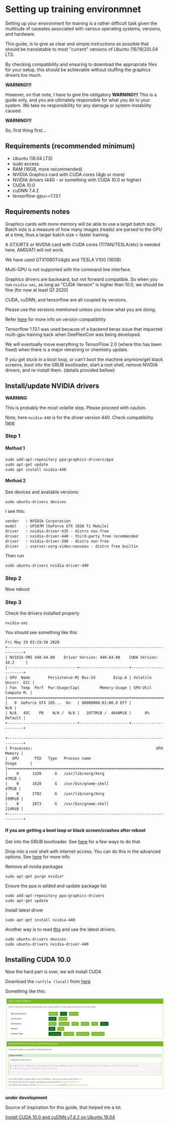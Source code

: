 # Setting up training environmnet


Setting up your environment for training is a rather difficult task given the multitude of caveates associated with various operating systems, versions, and hardware.

This guide, is to give as clear and simple instructions as possible that should be translatable to most "current" versions of Ubuntu (16/18/20).04 LTS.

By checking compatibility and ensuring to download the appropriate files for your setup, this should be achievable without stuffing the graphics drivers too much.

**WARNING!!!**

However, on that note, I have to give the obligatory **WARNING!!!**
This is a guide only, and you are ultimately responsible for what you do to your system.
We take no responsibility for any damage or system instability caused.

**WARNING!!!**

So, first thing first...

## Requirements (recommended minimum)

- Ubuntu (18.04 LTS)
- sudo access
- RAM (16GB, more recommended)
- NVIDIA Graphics card with CUDA cores (4gb or more)
- NVIDIA drivers (440 - or something with CUDA 10.0 or higher)
- CUDA 10.0
- cuDNN 7.4.2
- tensorflow-gpu==1.13.1


## Requirements notes

Graphics cards with more memory will be able to use a larget batch size. Batch size is a measure of how many images (reads) are parsed to the GPU at a time, thus a larger batch size = faster training.

A GTX/RTX or NVIDIA card with CUDA cores (TITAN/TESLA/etc) is needed here. AMD/ATI will not work.

We have used GTX1080Ti(4gb) and TESLA V100 (16GB).

Multi-GPU is not supported with the command line interface.

Graphics drivers are backward, but not forward compatible. So when you run `nvidia-smi`, as long as "CUDA Version" is higher than 10.0, we should be fine (for now at least Q1 2020)

CUDA, cuDNN, and tensorflow are all coupled by versions.

Please use the versions mentioned unless you know what you are doing.

Refer [here](https://www.tensorflow.org/install/source#linux) for more info on version compatibility

Tensorflow 1.13.1 was used because of a backend keras issue that impacted multi-gpu training back when DeePlexiCon was being developed.

We will eventually move everything to TensorFlow 2.0 (where this has been fixed) when there is a major retraining or chemistry update.

If you get stuck in a boot loop, or can't boot the machine anymore/get black screens, boot into the GRUB bootloader, start a root shell, remove NVIDIA drivers, and re-install them. (details provided bellow)


## Install/update NVIDIA drivers

**WARNING**

This is probably the most volatile step. Please proceed with caution.

Note, here `nvidia-440` is for the driver version 440. Check compatibility [here](https://www.nvidia.com/en-us/drivers/unix/)


### Step 1

#### Method 1

    sudo add-apt-repository ppa:graphics-drivers/ppa
    sudo apt-get update
    sudo apt install nvidia-440


#### Method 2

See devices and available versions:

    sudo ubuntu-drivers devices

I see this:

    vendor   : NVIDIA Corporation
    model    : GP107M [GeForce GTX 1050 Ti Mobile]
    driver   : nvidia-driver-435 - distro non-free
    driver   : nvidia-driver-440 - third-party free recommended
    driver   : nvidia-driver-390 - distro non-free
    driver   : xserver-xorg-video-nouveau - distro free builtin

Then run

    sudo ubuntu-drivers nvidia-driver-440

### Step 2

Now reboot


### Step 3

Check the drivers installed properly

    nvidia-smi

You should see something like this

    Fri May 29 03:29:58 2020       
    +-----------------------------------------------------------------------------+
    | NVIDIA-SMI 440.64.00    Driver Version: 440.64.00    CUDA Version: 10.2     |
    |-------------------------------+----------------------+----------------------+
    | GPU  Name        Persistence-M| Bus-Id        Disp.A | Volatile Uncorr. ECC |
    | Fan  Temp  Perf  Pwr:Usage/Cap|         Memory-Usage | GPU-Util  Compute M. |
    |===============================+======================+======================|
    |   0  GeForce GTX 105...  On   | 00000000:01:00.0 Off |                  N/A |
    | N/A   45C    P8    N/A /  N/A |   1077MiB /  4040MiB |      0%      Default |
    +-------------------------------+----------------------+----------------------+

    +-----------------------------------------------------------------------------+
    | Processes:                                                       GPU Memory |
    |  GPU       PID   Type   Process name                             Usage      |
    |=============================================================================|
    |    0      1320      G   /usr/lib/xorg/Xorg                            47MiB |
    |    0      1628      G   /usr/bin/gnome-shell                          47MiB |
    |    0      2702      G   /usr/lib/xorg/Xorg                           299MiB |
    |    0      2873      G   /usr/bin/gnome-shell                         214MiB |
    +-----------------------------------------------------------------------------+


#### If you are getting a boot loop or black screen/crashes after reboot

Get into the GRUB bootloader. See [here](https://askubuntu.com/questions/16042/how-to-get-to-the-grub-menu-at-boot-time) for a few ways to do that.

Drop into a root shell with internet access. You can do this in the advanced options. See [here](https://askubuntu.com/questions/92556/how-do-i-boot-into-a-root-shell) for more info

Remove all nvidia packages

    sudo apt-get purge nvidia*

Ensure the ppa is added and update package list

    sudo add-apt-repository ppa:graphics-drivers
    sudo apt-get update

Install latest driver

    sudo apt-get install nvidia-440

Another way is to read [this](https://www.linuxbabe.com/ubuntu/install-nvidia-driver-ubuntu-18-04) and use the latest drivers.

    sudo ubuntu-drivers devices
    sudo ubuntu-drivers nvidia-driver-440


## Installing CUDA 10.0

Now the hard part is over, we will install CUDA

Download the `runfile (local)` from [here](https://developer.nvidia.com/cuda-downloads)

Something like this:

![alt text](./img/cuda.jpg)



**under development**



Source of inspiration for this guide, that helped me a lot.

[Install CUDA 10.0 and cuDNN v7.4.2 on Ubuntu 16.04](https://gist.github.com/matheustguimaraes/43e0b65aa534db4df2918f835b9b361d)
